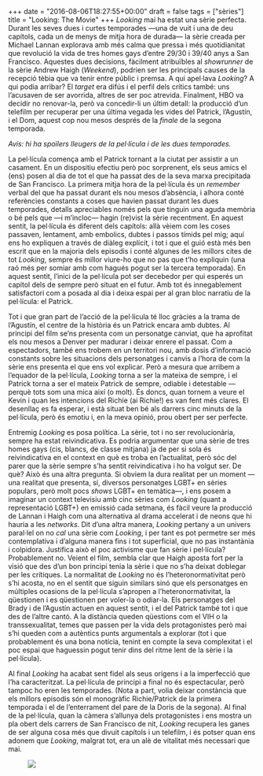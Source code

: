 +++
date = "2016-08-06T18:27:55+00:00"
draft = false
tags = ["sèries"]
title = "Looking: The Movie"
+++
*Looking* mai ha estat una s&egrave;rie perfecta. Durant les seves dues i curtes temporades &mdash;una de vuit i una de deu cap&iacute;tols, cada un de menys de mitja hora de durada&mdash; la s&egrave;rie creada per Michael Lannan explorava amb m&eacute;s calma que pressa i m&eacute;s quotidianitat que revoluci&oacute; la vida de tres homes gays d&rsquo;entre 29/30 i 39/40 anys a San Francisco. Aquestes dues decisions, f&agrave;cilment atribu&iuml;bles al *showrunner* de la s&egrave;rie Andrew Haigh (*Weekend*), podrien ser les principals causes de la recepci&oacute; t&egrave;bia que va tenir entre p&uacute;blic i premsa. A qui apel&middot;lava *Looking*? A qui podia arribar? El *target* era dif&uacute;s i el perfil dels cr&iacute;tics tamb&eacute;: uns l&rsquo;acusaven de ser avorrida, altres de ser poc atrevida. Finalment, HBO va decidir no renovar-la, per&ograve; va concedir-li un &uacute;ltim detall: la producci&oacute; d&rsquo;un telefilm per recuperar per una &uacute;ltima vegada les vides del Patrick, l&rsquo;Agust&iacute;n, i el Dom, aquest cop nou mesos despr&eacute;s de la *finale* de la segona temporada.

<!-- more -->

*Av&iacute;s: hi ha spoilers lleugers de la pel&middot;l&iacute;cula i de les dues temporades.*

La pel&middot;l&iacute;cula comen&ccedil;a amb el Patrick tornant a la ciutat per assistir a un casament. En un dispositiu efectiu per&ograve; poc sorprenent, els seus amics el (ens) posen al dia de tot el que ha passat des de la seva marxa precipitada de San Francisco. La primera mitja hora de la pel&middot;l&iacute;cula &eacute;s un *remember* verbal del que ha passat durant els nou mesos d&rsquo;abs&egrave;ncia, i alhora cont&eacute; refer&egrave;ncies constants a coses que havien passat durant les dues temporades, detalls apreciables nom&eacute;s pels que tinguin una aguda mem&ograve;ria o b&eacute; pels que &mdash;i m&rsquo;incloc&mdash; hagin (re)vist la s&egrave;rie recentment. En aquest sentit, la pel&middot;l&iacute;cula &eacute;s diferent dels cap&iacute;tols: all&agrave; v&egrave;iem com les coses passaven, lentament, amb embolics, dubtes i passos t&iacute;mids pel mig; aqu&iacute; ens ho expliquen a trav&eacute;s de di&agrave;leg expl&iacute;cit, i tot i que el gui&oacute; est&agrave; m&eacute;s ben escrit que en la majoria dels episodis i cont&eacute; algunes de les millors cites de tot *Looking*, sempre &eacute;s millor viure-ho que no pas que t&rsquo;ho expliquin (una ra&oacute; m&eacute;s per somiar amb com hagu&eacute;s pogut ser la tercera temporada). En aquest sentit, l&rsquo;inici de la pel&middot;l&iacute;cula pot ser decebedor per qui esper&eacute;s un cap&iacute;tol dels de sempre per&ograve; situat en el futur. Amb tot &eacute;s innegablement satisfactori com a posada al dia i deixa espai per al gran bloc narratiu de la pel&middot;l&iacute;cula: el Patrick.

Tot i que gran part de l&rsquo;acci&oacute; de la pel&middot;l&iacute;cula t&eacute; lloc gr&agrave;cies a la trama de l&rsquo;Agust&iacute;n, el centre de la hist&ograve;ria &eacute;s un Patrick encara amb dubtes. Al principi del film se&rsquo;ns presenta com un personatge canviat, que ha aprofitat els nou mesos a Denver per madurar i deixar enrere el passat. Com a espectadors, tamb&eacute; ens trobem en un territori nou, amb dosis d&rsquo;informaci&oacute; constants sobre les situacions dels personatges i canvis a l&rsquo;hora de com la s&egrave;rie ens presenta el que ens vol explicar. Per&ograve; a mesura que arribem a l&rsquo;equador de la pel&middot;l&iacute;cula, *Looking* torna a ser la mateixa de sempre, i el Patrick torna a ser el mateix Patrick de sempre, odiable i detestable &mdash;perqu&egrave; tots som una mica aix&iacute; (o molt). &Eacute;s doncs, quan tornem a veure el Kevin i quan les intencions del Richie (ai Richie!) es van fent m&eacute;s clares. El desenlla&ccedil; es fa esperar, i est&agrave; situat ben b&eacute; als darrers cinc minuts de la pel&middot;l&iacute;cula, per&ograve; &eacute;s emotiu i, en la meva opini&oacute;, prou obert per ser perfecte.

Entremig *Looking* es posa pol&iacute;tica. La s&egrave;rie, tot i no ser revolucion&agrave;ria, sempre ha estat reivindicativa. Es podria argumentar que una s&egrave;rie de tres homes gays (cis, blancs, de classe mitjana) ja de per si sola &eacute;s reivindicativa en el context en qu&egrave; es troba en l&rsquo;actualitat, per&ograve; s&oacute;c del parer que la s&egrave;rie sempre s&rsquo;ha sentit reivindicativa i ho ha volgut ser. De qu&egrave;? Aix&ograve; &eacute;s una altra pregunta. Si obviem la dura realitat per un moment &mdash;una realitat que presenta, s&iacute;, diversos personatges LGBT+ en s&egrave;ries populars, per&ograve; molt pocs *shows* LGBT+ en tem&agrave;tica&mdash;, i ens posem a imaginar un context televisiu amb cinc s&egrave;ries com *Looking* (quant a representaci&oacute; LGBT+) en emissi&oacute; cada setmana, &eacute;s f&agrave;cil veure la producci&oacute; de Lannan i Haigh com una alternativa al drama accelerat i de neons que hi hauria a les *networks*. Dit d&rsquo;una altra manera, *Looking* pertany a un univers paral&middot;lel on no *cal* una s&egrave;rie com *Looking*, i per tant es pot permetre ser m&eacute;s contemplativa i d&rsquo;alguna manera fins i tot superficial, que no pas instant&agrave;nia i colpidora. Justifica aix&ograve; el poc activisme que fan s&egrave;rie i pel&middot;l&iacute;cula? Probablement no. Veient el film, sembla clar que Haigh aposta fort per la visi&oacute; que des d&rsquo;un bon principi tenia la s&egrave;rie i que no s&rsquo;ha deixat doblegar per les cr&iacute;tiques. La normalitat de *Looking* no &eacute;s l&rsquo;heteronormativitat per&ograve; s&rsquo;hi acosta, no en el sentit que siguin similars sin&oacute; que els personatges en m&uacute;ltiples ocasions de la pel&middot;l&iacute;cula s&rsquo;apropen a l&rsquo;heteronormativitat, la q&uuml;estionen i es q&uuml;estionen per voler-la o odiar-la. Els personatges del Brady i de l&rsquo;Agust&iacute;n actuen en aquest sentit, i el del Patrick tamb&eacute; tot i que des de l&rsquo;altre cant&oacute;. A la dist&agrave;ncia queden q&uuml;estions com el VIH o la transsexualitat, temes que passen per la vida dels protagonistes per&ograve; mai s&rsquo;hi queden com a aut&egrave;ntics punts argumentals a explorar (tot i que probablement &eacute;s una bona not&iacute;cia, tenint en compte la seva complexitat i el poc espai que haguessin pogut tenir dins del ritme lent de la s&egrave;rie i la pel&middot;l&iacute;cula).

Al final *Looking* ha acabat sent fidel als seus or&iacute;gens i a la imperfecci&oacute; que l&rsquo;ha caracteritzat. La pel&middot;l&iacute;cula de principi a final no &eacute;s espectacular, per&ograve; tampoc ho eren les temporades. (Nota a part, volia deixar const&agrave;ncia que els millors episodis s&oacute;n el monogr&agrave;fic Richie/Patrick de la primera temporada i el de l&rsquo;enterrament del pare de la Doris de la segona). Al final de la pel&middot;l&iacute;cula, quan la c&agrave;mera s&rsquo;allunya dels protagonistes i ens mostra un pla obert dels carrers de San Francisco de nit, *Looking* recupera les ganes de ser alguna cosa m&eacute;s que divuit cap&iacute;tols i un telefilm, i &eacute;s potser quan ens adonem que *Looking*, malgrat tot, era un al&egrave; de vitalitat m&eacute;s necessari que mai.

<figure class="tmblr-full" data-orig-height="548" data-orig-width="1200" data-orig-src="https://67.media.tumblr.com/36ff1d3393c49a0378452e1c66a45651/tumblr_ocxn0aEmlP1u00ofno4_1280.png"><img id="splashFade" src="https://78.media.tumblr.com/62e5560b18b672a466bcfa93f86b8ab9/tumblr_inline_p7ycctsTnr1rf46cf_540.png" data-orig-height="548" data-orig-width="1200" data-orig-src="https://67.media.tumblr.com/36ff1d3393c49a0378452e1c66a45651/tumblr_ocxn0aEmlP1u00ofno4_1280.png"></figure>